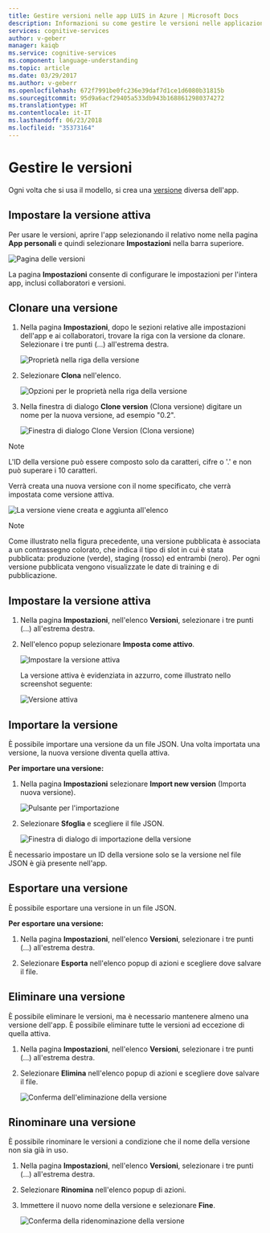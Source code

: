 ```yaml
---
title: Gestire versioni nelle app LUIS in Azure | Microsoft Docs
description: Informazioni su come gestire le versioni nelle applicazioni LUIS (Language Understanding).
services: cognitive-services
author: v-geberr
manager: kaiqb
ms.service: cognitive-services
ms.component: language-understanding
ms.topic: article
ms.date: 03/29/2017
ms.author: v-geberr
ms.openlocfilehash: 672f7991be0fc236e39daf7d1ce1d6080b31815b
ms.sourcegitcommit: 95d9a6acf29405a533db943b1688612980374272
ms.translationtype: HT
ms.contentlocale: it-IT
ms.lasthandoff: 06/23/2018
ms.locfileid: "35373164"
---
```

# <a name="manage-versions"></a>Gestire le versioni

Ogni volta che si usa il modello, si crea una [versione](luis-concept-version.md) diversa dell'app. 

## <a name="set-active-version"></a>Impostare la versione attiva
Per usare le versioni, aprire l'app selezionando il relativo nome nella pagina **App personali** e quindi selezionare **Impostazioni** nella barra superiore.

![Pagina delle versioni](./media/luis-how-to-manage-versions/settings.png)

La pagina **Impostazioni** consente di configurare le impostazioni per l'intera app, inclusi collaboratori e versioni. 

## <a name="clone-a-version"></a>Clonare una versione
1. Nella pagina **Impostazioni**, dopo le sezioni relative alle impostazioni dell'app e ai collaboratori, trovare la riga con la versione da clonare. Selezionare i tre punti (...) all'estrema destra. 

    ![Proprietà nella riga della versione](./media/luis-how-to-manage-versions/version-section.png)

2. Selezionare **Clona** nell'elenco.

    ![Opzioni per le proprietà nella riga della versione](./media/luis-how-to-manage-versions/version-three-dots-modal.png)

3. Nella finestra di dialogo **Clone version** (Clona versione) digitare un nome per la nuova versione, ad esempio "0.2".

   ![Finestra di dialogo Clone Version (Clona versione)](./media/luis-how-to-manage-versions/version-clone-version-dialog.png)
 
 > [!NOTE]
 > L'ID della versione può essere composto solo da caratteri, cifre o '.' e non può superare i 10 caratteri.
 
 Verrà creata una nuova versione con il nome specificato, che verrà impostata come versione attiva.
 
  ![La versione viene creata e aggiunta all'elenco](./media/luis-how-to-manage-versions/new-version.png)

 > [!NOTE]
 > Come illustrato nella figura precedente, una versione pubblicata è associata a un contrassegno colorato, che indica il tipo di slot in cui è stata pubblicata: produzione (verde), staging (rosso) ed entrambi (nero). Per ogni versione pubblicata vengono visualizzate le date di training e di pubblicazione.

## <a name="set-active-version"></a>Impostare la versione attiva
1. Nella pagina **Impostazioni**, nell'elenco **Versioni**, selezionare i tre punti (...) all'estrema destra.

2. Nell'elenco popup selezionare **Imposta come attivo**.

    ![Impostare la versione attiva](./media/luis-how-to-manage-versions/set-active-version.png)

    La versione attiva è evidenziata in azzurro, come illustrato nello screenshot seguente:

    ![Versione attiva](./media/luis-how-to-manage-versions/set-active-version-done.png) 


## <a name="import-version"></a>Importare la versione
È possibile importare una versione da un file JSON. Una volta importata una versione, la nuova versione diventa quella attiva.

**Per importare una versione:**

1. Nella pagina **Impostazioni** selezionare **Import new version** (Importa nuova versione).

    ![Pulsante per l'importazione](./media/luis-how-to-manage-versions/import-version.png)

2. Selezionare **Sfoglia** e scegliere il file JSON.

    ![Finestra di dialogo di importazione della versione](./media/luis-how-to-manage-versions/import-version-dialog.png)

È necessario impostare un ID della versione solo se la versione nel file JSON è già presente nell'app.

## <a name="export-version"></a>Esportare una versione
È possibile esportare una versione in un file JSON.

**Per esportare una versione:**

1. Nella pagina **Impostazioni**, nell'elenco **Versioni**, selezionare i tre punti (...) all'estrema destra.

2. Selezionare **Esporta** nell'elenco popup di azioni e scegliere dove salvare il file.

## <a name="delete-a-version"></a>Eliminare una versione
È possibile eliminare le versioni, ma è necessario mantenere almeno una versione dell'app. È possibile eliminare tutte le versioni ad eccezione di quella attiva. 

1. Nella pagina **Impostazioni**, nell'elenco **Versioni**, selezionare i tre punti (...) all'estrema destra.

2. Selezionare **Elimina** nell'elenco popup di azioni e scegliere dove salvare il file.

    ![Conferma dell'eliminazione della versione](./media/luis-how-to-manage-versions/delete-menu.png) 


## <a name="rename-a-version"></a>Rinominare una versione
È possibile rinominare le versioni a condizione che il nome della versione non sia già in uso.  

1. Nella pagina **Impostazioni**, nell'elenco **Versioni**, selezionare i tre punti (...) all'estrema destra.

2. Selezionare **Rinomina** nell'elenco popup di azioni.

3. Immettere il nuovo nome della versione e selezionare **Fine**.

    ![Conferma della ridenominazione della versione](./media/luis-how-to-manage-versions/rename-popup.png) 
